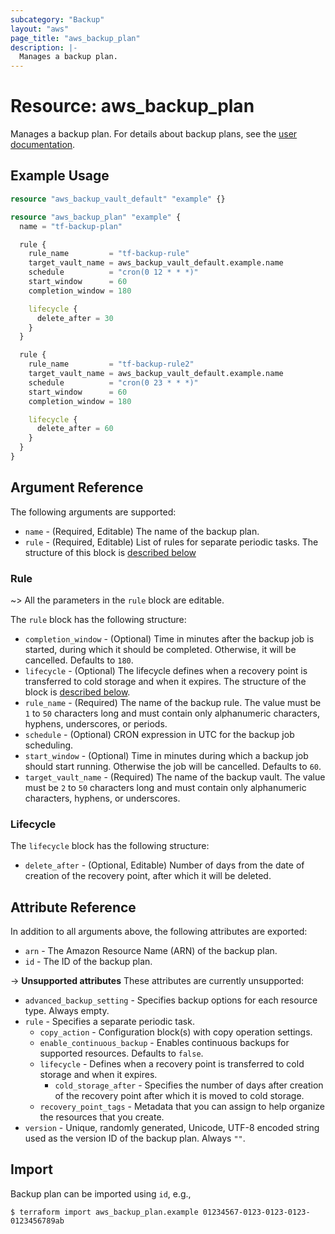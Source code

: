 ```yaml
---
subcategory: "Backup"
layout: "aws"
page_title: "aws_backup_plan"
description: |-
  Manages a backup plan.
---
```


[backup-plan]: https://docs.cloud.croc.ru/en/services/backup/operations.html#backupplan

# Resource: aws_backup_plan

Manages a backup plan. For details about backup plans, see the [user documentation][backup-plan].

## Example Usage

```terraform
resource "aws_backup_vault_default" "example" {}

resource "aws_backup_plan" "example" {
  name = "tf-backup-plan"

  rule {
    rule_name         = "tf-backup-rule"
    target_vault_name = aws_backup_vault_default.example.name
    schedule          = "cron(0 12 * * *)"
    start_window      = 60
    completion_window = 180

    lifecycle {
      delete_after = 30
    }
  }

  rule {
    rule_name         = "tf-backup-rule2"
    target_vault_name = aws_backup_vault_default.example.name
    schedule          = "cron(0 23 * * *)"
    start_window      = 60
    completion_window = 180

    lifecycle {
      delete_after = 60
    }
  }
}
```

## Argument Reference

The following arguments are supported:

* `name` - (Required, Editable) The name of the backup plan.
* `rule` - (Required, Editable) List of rules for separate periodic tasks. The structure of this block is [described below](#rule)

### Rule

~> All the parameters in the `rule` block are editable.

The `rule` block has the following structure:

* `completion_window` - (Optional) Time in minutes after the backup job is started, during which it should be completed. Otherwise, it will be cancelled. Defaults to `180`.
* `lifecycle` - (Optional) The lifecycle defines when a recovery point is transferred to cold storage and when it expires. The structure of the block is [described below](#lifecycle).
* `rule_name` - (Required) The name of the backup rule. The value must be `1` to `50` characters long and must contain only alphanumeric characters, hyphens, underscores, or periods.
* `schedule` - (Optional) CRON expression in UTC for the backup job scheduling.
* `start_window` - (Optional) Time in minutes during which a backup job should start running. Otherwise the job will be cancelled. Defaults to `60`.
* `target_vault_name` - (Required) The name of the backup vault. The value must be `2` to `50` characters long and must contain only alphanumeric characters, hyphens, or underscores.

### Lifecycle

The `lifecycle` block has the following structure:

* `delete_after` - (Optional, Editable) Number of days from the date of creation of the recovery point, after which it will be deleted.

## Attribute Reference

In addition to all arguments above, the following attributes are exported:

* `arn` - The Amazon Resource Name (ARN) of the backup plan.
* `id` - The ID of the backup plan.

->  **Unsupported attributes**
These attributes are currently unsupported:

* `advanced_backup_setting` - Specifies backup options for each resource type. Always empty.
* `rule` - Specifies a separate periodic task.
    * `copy_action` - Configuration block(s) with copy operation settings.
    * `enable_continuous_backup` - Enables continuous backups for supported resources. Defaults to `false`.
    * `lifecycle` - Defines when a recovery point is transferred to cold storage and when it expires.
        * `cold_storage_after` - Specifies the number of days after creation of the recovery point after which it is moved to cold storage.
    * `recovery_point_tags` - Metadata that you can assign to help organize the resources that you create.
* `version` - Unique, randomly generated, Unicode, UTF-8 encoded string used as the version ID of the backup plan. Always `""`.

## Import

Backup plan can be imported using `id`, e.g.,

```
$ terraform import aws_backup_plan.example 01234567-0123-0123-0123-0123456789ab
```
